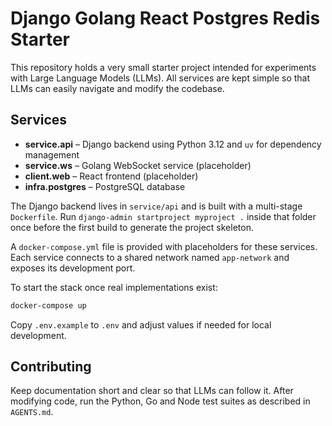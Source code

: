 # Django Golang React Postgres Redis Starter

This repository holds a very small starter project intended for experiments with Large Language Models (LLMs). All services are kept simple so that LLMs can easily navigate and modify the codebase.

## Services

- **service.api** – Django backend using Python 3.12 and `uv` for dependency management
- **service.ws** – Golang WebSocket service (placeholder)
- **client.web** – React frontend (placeholder)
- **infra.postgres** – PostgreSQL database

The Django backend lives in `service/api` and is built with a multi-stage `Dockerfile`.
Run `django-admin startproject myproject .` inside that folder once before the first build to generate the project skeleton.

A `docker-compose.yml` file is provided with placeholders for these services. Each service connects to a shared network named `app-network` and exposes its development port.

To start the stack once real implementations exist:

```bash
docker-compose up
```

Copy `.env.example` to `.env` and adjust values if needed for local development.

## Contributing

Keep documentation short and clear so that LLMs can follow it. After modifying code, run the Python, Go and Node test suites as described in `AGENTS.md`.
